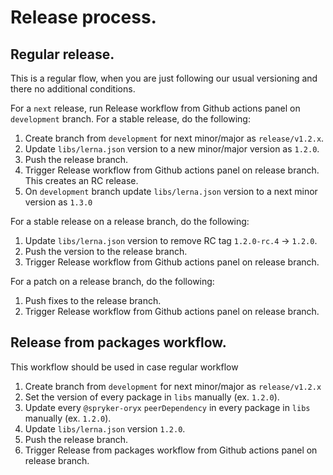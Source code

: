 # Release process.

## Regular release.

This is a regular flow, when you are just following our usual versioning and there no additional conditions.   

For a `next` release, run Release workflow from Github actions panel on `development` branch.
For a stable release, do the following:

1. Create branch from `development` for next minor/major as `release/v1.2.x`.
2. Update `libs/lerna.json` version to a new minor/major version as `1.2.0`.
3. Push the release branch.
4. Trigger Release workflow from Github actions panel on release branch.
   This creates an RC release.
5. On `development` branch update `libs/lerna.json` version to a next minor version as `1.3.0`

For a stable release on a release branch, do the following:

1. Update `libs/lerna.json` version to remove RC tag `1.2.0-rc.4` -> `1.2.0`.
2. Push the version to the release branch.
3. Trigger Release workflow from Github actions panel on release branch.

For a patch on a release branch, do the following:

1. Push fixes to the release branch.
2. Trigger Release workflow from Github actions panel on release branch.

## Release from packages workflow.

This workflow should be used in case regular workflow 

1. Create branch from `development` for next minor/major as `release/v1.2.x`
2. Set the version of every package in `libs` manually (ex. `1.2.0`).
3. Update every `@spryker-oryx` `peerDependency` in every package in `libs` manually (ex. `1.2.0`).
4. Update `libs/lerna.json` version `1.2.0`.
5. Push the release branch.
6. Trigger Release from packages workflow from Github actions panel on release branch.


